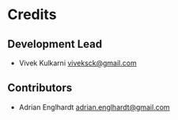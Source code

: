 # Credits

## Development Lead

* Vivek Kulkarni <viveksck@gmail.com>

## Contributors

* Adrian Englhardt <adrian.englhardt@gmail.com>
